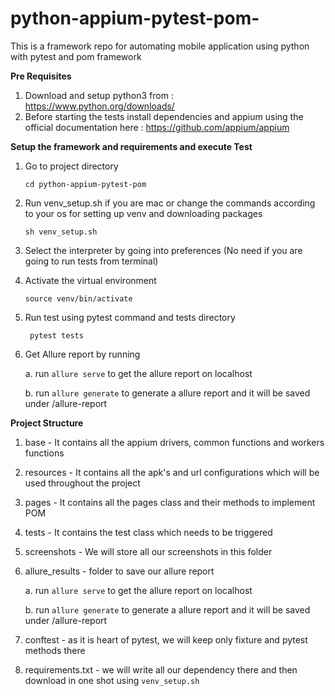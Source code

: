# python-appium-pytest-pom-
This is a framework repo for automating mobile application using python with pytest and pom framework

**Pre Requisites**
1. Download and setup python3 from : https://www.python.org/downloads/
2. Before starting the tests install dependencies and appium using the official documentation here : https://github.com/appium/appium

**Setup the framework and requirements and execute Test**
1. Go to project directory 

    `cd python-appium-pytest-pom`
2. Run venv_setup.sh if you are mac or change the commands according to your os for setting up venv and downloading packages
    
    `sh venv_setup.sh`

3. Select the interpreter by going into preferences (No need if you are going to run tests from terminal)
4. Activate the virtual environment 
    
    `source venv/bin/activate`
5. Run test using pytest command and tests directory

    ` pytest tests`
6. Get Allure report by running

    a. run `allure serve` to get the allure report on localhost

    b. run `allure generate` to generate a allure report and it will be saved under /allure-report

**Project Structure**
1. base - It contains all the appium drivers, common functions and workers functions
2. resources - It contains all the apk's and url configurations which will be used throughout the project
3. pages - It contains all the pages class and their methods to implement POM
4. tests - It contains the test class which needs to be triggered
5. screenshots - We will store all our screenshots in this folder
6. allure_results - folder to save our allure report
    
    a. run `allure serve` to get the allure report on localhost
    
    b. run `allure generate` to generate a allure report and it will be saved under /allure-report

7. conftest - as it is heart of pytest, we will keep only fixture and pytest methods there
8. requirements.txt - we will write all our dependency there and then download in one shot using `venv_setup.sh`